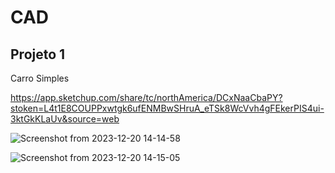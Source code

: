 # CAD

## Projeto 1
Carro Simples

https://app.sketchup.com/share/tc/northAmerica/DCxNaaCbaPY?stoken=L4t1E8COUPPxwtgk6ufENMBwSHruA_eTSk8WcVvh4gFEkerPIS4ui-3ktGkKLaUv&source=web

![Screenshot from 2023-12-20 14-14-58](https://github.com/ViniciusHansen/CAD/assets/36304846/46801f47-66c4-4fc1-b342-6f099906a2cd)


![Screenshot from 2023-12-20 14-15-05](https://github.com/ViniciusHansen/CAD/assets/36304846/812c35ca-82b0-438a-8023-03919d6815bc)
